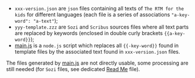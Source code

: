 - `xxx-version.json` are `json` files containing all texts of `The RTM for the kids` for different languages (each file is a series of associations `"a-key-word": "a-text"`);
- `yyy-template.zzz` are `Sozi` and `Scribus` sources files where all text parts are replaced by keywords (enclosed in double curly brackets `{{a-key-word}}`);
- [main.js](main.js) is a `node.js` script which replaces all `{{-key-word}}` found in template files by the associated text found in `xxx-version.json` files.

The files generated by [main.js](main.js) are not directly usable, some processing are still needed (for `Sozi` files, see dedicated [Read Me](../SoziVersion/ReadMe.md) file).